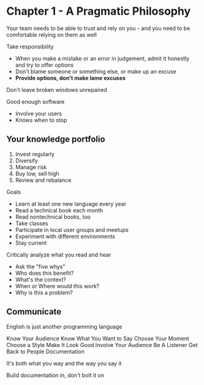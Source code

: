 # Chapter 1 - A Pragmatic Philosophy

Your team needs to be able to trust and rely on you - and you need to be comfortable relying on them as well

Take responsibility
- When you make a mistake or an error in judgement, admit it honestly and try to offer options
- Don't blame someone or something else, or make up an excuse
- **Provide options, don't make lame excuses**

Don't leave broken windows unrepaired

Good enough software
- Involve your users
- Knows when to stop

## Your knowledge portfolio

1) Invest regularly
2) Diversify
3) Manage risk
4) Buy low, sell high
5) Review and rebalance

Goals
- Learn at least one new language every year
- Read a technical book each month
- Read nontechnical books, too
- Take classes
- Participate in local user groups and meetups
- Experiment with different environments
- Stay current

Critically analyze what you read and hear
- Ask the "five whys"
- Who does this benefit?
- What's the context?
- When or Where would this work?
- Why is this a problem?

## Communicate

English is just another programming language

Know Your Audience
Know What You Want to Say
Choose Your Moment
Choose a Style
Make It Look Good
Involve Your Audience
Be A Listener
Get Back to People
Documentation

It's both what you way and the way you say it

Build documentation in, don't bolt it on